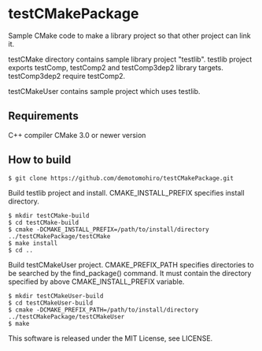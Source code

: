# testCMakePackage
Sample CMake code to make a library project so that other project can link it.

testCMake directory contains sample library project "testlib".
testlib project exports testComp, testComp2 and testComp3dep2 library targets.
testComp3dep2 require testComp2.

testCMakeUser contains sample project which uses testlib.

## Requirements
C++ compiler
CMake 3.0 or newer version

## How to build
```console
$ git clone https://github.com/demotomohiro/testCMakePackage.git
```
Build testlib project and install.
CMAKE_INSTALL_PREFIX specifies install directory.
```console
$ mkdir testCMake-build
$ cd testCMake-build
$ cmake -DCMAKE_INSTALL_PREFIX=/path/to/install/directory ../testCMakePackage/testCMake
$ make install
$ cd ..
```

Build testCMakeUser project.
CMAKE_PREFIX_PATH specifies directories to be searched by the find_package() command.
It must contain the directory specified by above CMAKE_INSTALL_PREFIX variable.
```console
$ mkdir testCMakeUser-build
$ cd testCMakeUser-build
$ cmake -DCMAKE_PREFIX_PATH=/path/to/install/directory ../testCMakePackage/testCMakeUser
$ make
```

This software is released under the MIT License, see LICENSE.
